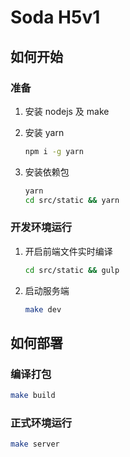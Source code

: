 # Soda H5v1

## 如何开始
### 准备
1. 安装 nodejs 及 make
2. 安装 yarn

	```sh
    npm i -g yarn
    ```

3. 安装依赖包

	```sh
    yarn
    cd src/static && yarn
    ```

### 开发环境运行
1. 开启前端文件实时编译

	```sh
    cd src/static && gulp
    ```

2. 启动服务端

	```sh
    make dev
    ```

## 如何部署
### 编译打包
```sh
make build
```

### 正式环境运行
```sh
make server
```
